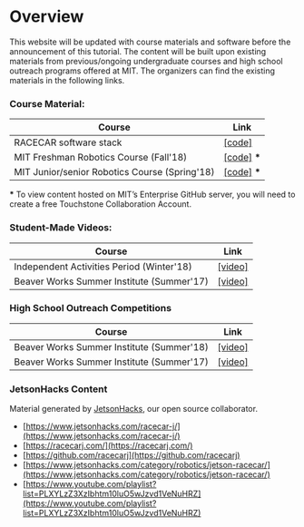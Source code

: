 # Overview
This website will be updated with course materials and software before the announcement of this tutorial.
The content will be built upon existing materials from previous/ongoing undergraduate courses and high school outreach
programs offered at MIT. The organizers can find the existing materials in the following links.

### Course Material:

| Course | Link |
| ------ | ---- |
| RACECAR software stack | [[code]](https://github.com/mit-racecar) |
| MIT Freshman Robotics Course (Fall'18) | [[code]](https://github.mit.edu/6a01-racecar) __*__ |
| MIT Junior/senior Robotics Course (Spring'18) | [[code]](https://github.mit.edu/2018-RSS) __*__ |

__*__ To view content hosted on MIT’s Enterprise GitHub server, you will need to create a free Touchstone Collaboration Account.

### Student-Made Videos:

| Course | Link | 
| ------ | ---- |
| Independent Activities Period (Winter'18) | [[video]](https://youtu.be/oIb0XtrPWFs) |
| Beaver Works Summer Institute (Summer'17) | [[video]](https://youtu.be/UHa4HKa97m8) |

### High School Outreach Competitions

| Course | Link |
| ------ | ---- |
| Beaver Works Summer Institute (Summer'18) | [[video]](https://youtu.be/9CT-LP0NHBo?t=148) |
| Beaver Works Summer Institute (Summer'17) | [[video]](https://youtu.be/UjVatZ3NK5U) |

### JetsonHacks Content
Material generated by [JetsonHacks](https://www.jetsonhacks.com/), our open source collaborator.
* [https://www.jetsonhacks.com/racecar-j/](https://www.jetsonhacks.com/racecar-j/)
* [https://racecarj.com/](https://racecarj.com/)
* [https://github.com/racecarj](https://github.com/racecarj)
* [https://www.jetsonhacks.com/category/robotics/jetson-racecar/](https://www.jetsonhacks.com/category/robotics/jetson-racecar/)
* [https://www.youtube.com/playlist?list=PLXYLzZ3XzIbhtm10luO5wJzvd1VeNuHRZ](https://www.youtube.com/playlist?list=PLXYLzZ3XzIbhtm10luO5wJzvd1VeNuHRZ)

<!-- Not sure why the autolink plugin isn't working... -->
